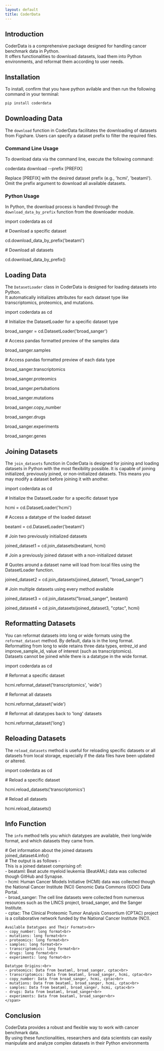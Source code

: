 ```yaml
---
layout: default
title: CoderData
---
```


<link rel="stylesheet" href="assets/css/style.css">

<!-- ## Usage of CoderData -->

## Introduction
CoderData is a comprehensive package designed for handling cancer benchmark data in Python.  
It offers functionalities to download datasets, load them into Python environments, and reformat them according to user needs.

## Installation
To install, confirm that you have python avilable and then run the following command in your terminal:

```bash
pip install coderdata
```

## Downloading Data
The `download` function in CoderData facilitates the downloading of datasets from Figshare. Users can specify a dataset prefix to filter the required files.

### Command Line Usage
To download data via the command line, execute the following command:
<div class="code-box">
    <p>coderdata download --prefix [PREFIX]</p>
</div>
Replace [PREFIX] with the desired dataset prefix (e.g., 'hcmi', 'beataml'). Omit the prefix argument to download all available datasets.

### Python Usage
In Python, the download process is handled through the `download_data_by_prefix` function from the downloader module.
<div class="code-box">
    <p>import coderdata as cd</p>
    <p><span class="code-comment"># Download a specific dataset</span></p>
    <p>cd.download_data_by_prefix('beataml')</p>
    <p><span class="code-comment"># Download all datasets</span></p>
    <p>cd.download_data_by_prefix()</p>
</div>

## Loading Data
The `DatasetLoader` class in CoderData is designed for loading datasets into Python.  
It automatically initializes attributes for each dataset type like transcriptomics, proteomics, and mutations.
<div class="code-box">
    <p>import coderdata as cd</p>
    <p><span class="code-comment"># Initialize the DatasetLoader for a specific dataset type</span></p>
    <p>broad_sanger = cd.DatasetLoader('broad_sanger')</p>
    <p><span class="code-comment"># Access pandas formatted preview of the samples data</span></p>
    <p>broad_sanger.samples</p>
    <p><span class="code-comment"># Access pandas formatted preview of each data type</span></p>
    <p>broad_sanger.transcriptomics</p>
    <p>broad_sanger.proteomics</p>
    <p>broad_sanger.pertubations</p>
    <p>broad_sanger.mutations</p>
    <p>broad_sanger.copy_number</p>
    <p>broad_sanger.drugs</p>
    <p>broad_sanger.experiments</p>
    <p>broad_sanger.genes</p>
</div>

## Joining Datasets
The `join_datasets` function in CoderData is designed for joining and loading datasets in Python with the most flexibility possible.
It is capable of joining initialized, previously joined, or non-initialized datasets. This means you may modify a dataset before joining it with another.
<div class="code-box">
    <p>import coderdata as cd</p>
    <p><span class="code-comment"># Initialize the DatasetLoader for a specific dataset type</span></p>
    <p>hcmi = cd.DatasetLoader('hcmi')</p>
    <p><span class="code-comment"># Access a datatype of the loaded dataset</span></p>
    <p>beataml = cd.DatasetLoader('beataml')</p>
    <p><span class="code-comment"># Join two previously initialized datasets</span></p>
    <p>joined_dataset1 = cd.join_datasets(beataml, hcmi)</p>
    <p><span class="code-comment"># Join a previously joined dataset with a non-initialized dataset</span></p>
    <p><span class="code-comment"># Quotes around a dataset name will load from local files using the DatasetLoader function.</span></p>
    <p>joined_dataset2 = cd.join_datasets(joined_dataset1, "broad_sanger")</p>
    <p><span class="code-comment"># Join multiple datasets using every method available</span></p>
    <p>joined_dataset3 = cd.join_datasets("broad_sanger", beataml)</p>
    <p>joined_dataset4 = cd.join_datasets(joined_dataset3, "cptac", hcmi)</p>
</div>

## Reformatting Datasets
You can reformat datasets into long or wide formats using the `reformat_dataset` method. By default, data is in the long format.  
Reformatting from long to wide retains three data types, entrez_id and improve_sample_id, value of interest (such as transcriptomics).  
Datasets cannot be joined while there is a datatype in the wide format.
<div class="code-box">
    <p>import coderdata as cd</p>
    <p><span class="code-comment"># Reformat a specific dataset</span></p>
    <p>hcmi.reformat_dataset('transcriptomics', 'wide') </p>
    <p><span class="code-comment"># Reformat all datasets</span></p>
    <p>hcmi.reformat_dataset('wide')</p>
    <p><span class="code-comment"># Reformat all datatypes back to 'long' datasets</span></p>
    <p>hcmi.reformat_dataset('long') </p>
</div>

## Reloading Datasets
The `reload_datasets` method is useful for reloading specific datasets or all datasets from local storage, especially if the data files have been updated or altered.
<div class="code-box">
    <p>import coderdata as cd</p>
    <p><span class="code-comment"># Reload a specific dataset</span></p>
    <p>hcmi.reload_datasets('transcriptomics')</p>
    <p><span class="code-comment"># Reload all datasets</span></p>
    <p>hcmi.reload_datasets()</p>
</div>

## Info Function 
The `info` method tells you which datatypes are available, their long/wide format, and which datasets they came from.
<div class="code-box">
    <span class="code-comment"># Get information about the joined datasets</span><br>
    joined_dataset4.info()<br>
    <span class="code-comment"># The output is as follows - </span><br>
    <span class="code-comment">
    This is a joined dataset comprising of:<br>
    - beataml: Beat acute myeloid leukemia (BeatAML) data was collected though GitHub and Synapse.<br>
    - hcmi: Human Cancer Models Initiative (HCMI) data was collected though the National Cancer Institute (NCI) Genomic Data Commons (GDC) Data Portal.<br>
    - broad_sanger: The cell line datasets were collected from numerous resources such as the LINCS project, broad_sanger, and the Sanger Institute.<br>
    - cptac: The Clinical Proteomic Tumor Analysis Consortium (CPTAC) project is a collaborative network funded by the National Cancer Institute (NCI).<br>

    Available Datatypes and Their Formats<br>
    - copy_number: long format<br>
    - mutations: long format<br>
    - proteomics: long format<br>
    - samples: long format<br>
    - transcriptomics: long format<br>
    - drugs: long format<br>
    - experiments: long format<br>

    Datatype Origins:<br>
    - proteomics: Data from beataml, broad_sanger, cptac<br>
    - transcriptomics: Data from beataml, broad_sanger, hcmi, cptac<br>
    - copy_number: Data from broad_sanger, hcmi, cptac<br>
    - mutations: Data from beataml, broad_sanger, hcmi, cptac<br>
    - samples: Data from beataml, broad_sanger, hcmi, cptac<br>
    - drugs: Data from beataml, broad_sanger<br>
    - experiments: Data from beataml, broad_sanger<br>
    </span>
</div>

## Conclusion
CoderData provides a robust and flexible way to work with cancer benchmark data.   
By using these functionalities, researchers and data scientists can easily manipulate and analyze complex datasets in their Python environments
